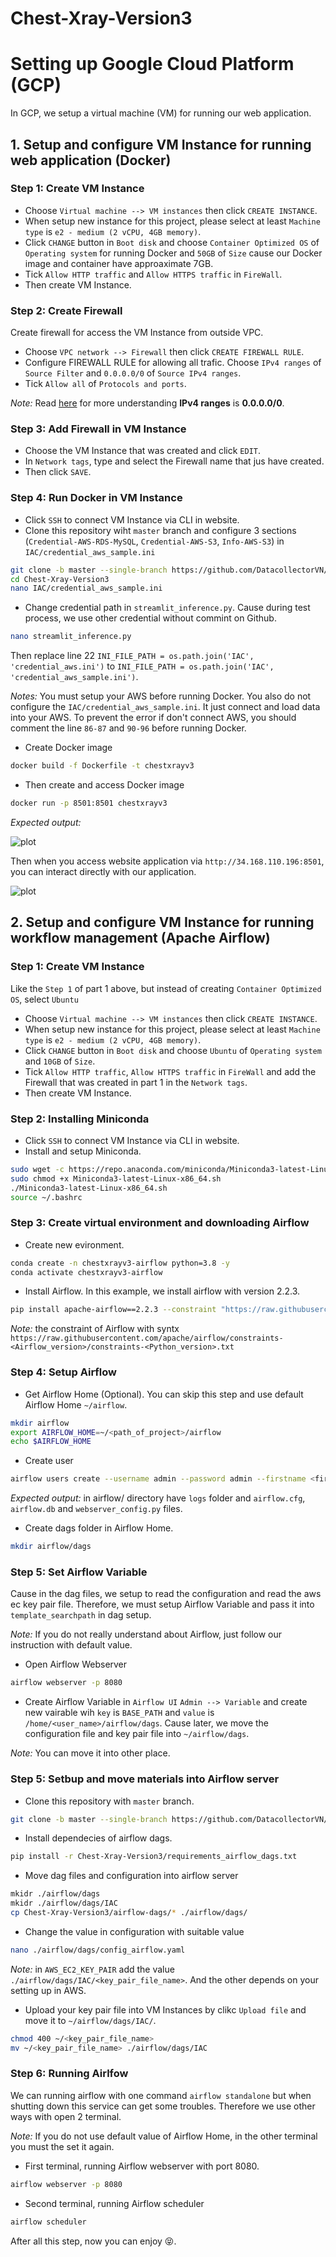 # Chest-Xray-Version3


# Setting up Google Cloud Platform (GCP)
In GCP, we setup a virtual machine (VM) for running our web application.

## 1. Setup and configure VM Instance for running web application (Docker)
### Step 1: Create VM Instance
- Choose `Virtual machine --> VM instances` then click `CREATE INSTANCE`. 
- When setup new instance for this project, please select at least `Machine type` is `e2 - medium (2 vCPU, 4GB memory)`.
- Click `CHANGE` button in `Boot disk` and choose `Container Optimized OS` of `Operating system` for running Docker and `50GB` of `Size` cause our Docker image and container have approaximate 7GB.
- Tick `Allow HTTP traffic` and `Allow HTTPS traffic` in `FireWall`.
- Then create VM Instance.

### Step 2: Create Firewall
Create firewall for access the VM Instance from outside VPC.
- Choose `VPC network --> Firewall` then click `CREATE FIREWALL RULE`. 
- Configure FIREWALL RULE for allowing all trafic. Choose `IPv4 ranges` of `Source Filter` and `0.0.0.0/0` of `Source IPv4 ranges`.
- Tick `Allow all` of `Protocols and ports`.

*Note:* Read [here](https://www.quora.com/What-does-0-0-0-0-0-mean-in-context-of-networking-IP-addressing-If-it-is-a-default-route-to-the-rest-where-exactly-does-this-%E2%80%9Crest%E2%80%9D-lie) for more understanding **IPv4 ranges** is **0.0.0.0/0**.

### Step 3: Add Firewall in VM Instance
- Choose the VM Instance that was created and click `EDIT`.
- In `Network tags`, type and select the Firewall name that jus have created. 
- Then click `SAVE`.

### Step 4: Run Docker in VM Instance
- Click `SSH` to connect VM Instance via CLI in website.
- Clone this repository wiht `master` branch and configure 3 sections (`Credential-AWS-RDS-MySQL`, `Credential-AWS-S3`, `Info-AWS-S3`) in `IAC/credential_aws_sample.ini` 
```bash
git clone -b master --single-branch https://github.com/DatacollectorVN/Chest-Xray-Version3.git
cd Chest-Xray-Version3
nano IAC/credential_aws_sample.ini
```
- Change credential path in `streamlit_inference.py`. Cause during test process, we use other credential without commint on Github.
```bash
nano streamlit_inference.py
```
Then replace line 22 `INI_FILE_PATH = os.path.join('IAC', 'credential_aws.ini')` to `INI_FILE_PATH = os.path.join('IAC', 'credential_aws_sample.ini')`.

*Notes:* You must setup your AWS before running Docker. You also do not configure the `IAC/credential_aws_sample.ini`. It just connect and load data into your AWS. To prevent the error if don't connect AWS, you should comment the line `86-87` and `90-96` before running Docker.

- Create Docker image
```bash
docker build -f Dockerfile -t chestxrayv3 
```
- Then create and access Docker image 
```bash
docker run -p 8501:8501 chestxrayv3
```

*Expected output:*

![plot](https://github.com/DatacollectorVN/Chest-Xray-Version3/blob/master/public-imgs/setup_gcp_fig1.png?raw=true)

Then when you access website application via `http://34.168.110.196:8501`, you can interact directly with our application.

![plot](https://github.com/DatacollectorVN/Chest-Xray-Version3/blob/master/public-imgs/setup_gcp_fig2.png?raw=true)

## 2. Setup and configure VM Instance for running workflow management (Apache Airflow)
### Step 1: Create VM Instance
Like the `Step 1` of part 1 above, but instead of creating `Container Optimized OS`, select `Ubuntu`

- Choose `Virtual machine --> VM instances` then click `CREATE INSTANCE`. 
- When setup new instance for this project, please select at least `Machine type` is `e2 - medium (2 vCPU, 4GB memory)`.
- Click `CHANGE` button in `Boot disk` and choose `Ubuntu` of `Operating system` and `10GB` of `Size`.
- Tick `Allow HTTP traffic`, `Allow HTTPS traffic` in `FireWall` and add the Firewall that was created in part 1 in the `Network tags`.
- Then create VM Instance.


### Step 2: Installing Miniconda
- Click `SSH` to connect VM Instance via CLI in website.
- Install and setup Miniconda.
```bash
sudo wget -c https://repo.anaconda.com/miniconda/Miniconda3-latest-Linux-x86_64.sh
sudo chmod +x Miniconda3-latest-Linux-x86_64.sh
./Miniconda3-latest-Linux-x86_64.sh
source ~/.bashrc
```
### Step 3: Create virtual environment and downloading Airflow
- Create new evironment.
```bash
conda create -n chestxrayv3-airflow python=3.8 -y
conda activate chestxrayv3-airflow
```

- Install Airflow. In this example, we install airflow with version 2.2.3.
```bash
pip install apache-airflow==2.2.3 --constraint "https://raw.githubusercontent.com/apache/airflow/constraints-2.2.3/constraints-3.8.txt"
```

*Note:* the constraint of Airflow with syntx `https://raw.githubusercontent.com/apache/airflow/constraints-<Airflow_version>/constraints-<Python_version>.txt`

### Step 4: Setup Airflow
- Get Airflow Home (Optional). You can skip this step and use default Airflow Home `~/airflow`.
```bash
mkdir airflow
export AIRFLOW_HOME=~/<path_of_project>/airflow
echo $AIRFLOW_HOME
```
- Create user
```bash
airflow users create --username admin --password admin --firstname <first_name> --lastname <last_name> --role Admin --email <email>
```
*Expected output:* in airflow/ directory have `logs` folder and `airflow.cfg`, `airflow.db` and `webserver_config.py` files.

- Create dags folder in Airflow Home.
```bash
mkdir airflow/dags
```

### Step 5: Set Airflow Variable
Cause in the dag files, we setup to read the configuration and read the aws ec key pair file. Therefore, we must setup Airflow Variable and pass it into `template_searchpath` in dag setup. 

*Note:* If you do not really understand about Airflow, just follow our instruction with default value.

- Open Airflow Webserver
```bash
airflow webserver -p 8080
```
- Create Airflow Variable in `Airflow UI`
`Admin --> Variable` and create new vairable wih `key` is `BASE_PATH` and `value` is `/home/<user_name>/airflow/dags`. Cause later, we move the configuration file and key pair file into `~/airflow/dags`. 

*Note:* You can move it into other place.

### Step 5: Setbup and move materials into Airflow server
- Clone this repository with `master` branch.
```bash
git clone -b master --single-branch https://github.com/DatacollectorVN/Chest-Xray-Version3.git
```

- Install dependecies of airflow dags.
```bash
pip install -r Chest-Xray-Version3/requirements_airflow_dags.txt
```

- Move dag files and configuration into airflow server
```bash
mkidr ./airflow/dags
mkidr ./airflow/dags/IAC
cp Chest-Xray-Version3/airflow-dags/* ./airflow/dags/
```

- Change the value in configuration with suitable value
```bash
nano ./airflow/dags/config_airflow.yaml
```
*Note:* in `AWS_EC2_KEY_PAIR` add the value `./airflow/dags/IAC/<key_pair_file_name>`. And the other depends on your setting up in AWS.

- Upload your key pair file into VM Instances by clikc `Upload file` and move it to `~/airflow/dags/IAC/`.
```bash
chmod 400 ~/<key_pair_file_name>
mv ~/<key_pair_file_name> ./airflow/dags/IAC
```

### Step 6: Running Airlfow
We can running airflow with one command `airflow standalone` but when shutting down this service can get some troubles. Therefore we use other ways with open 2 terminal.

*Note:* If you do not use default value of Airflow Home, in the other terminal you must the set it again.
- First terminal, running Airflow webserver with port 8080.
```bash
airflow webserver -p 8080
```

- Second terminal, running Airflow scheduler
```bash
airflow scheduler
```

After all this step, now you can enjoy 😝.
